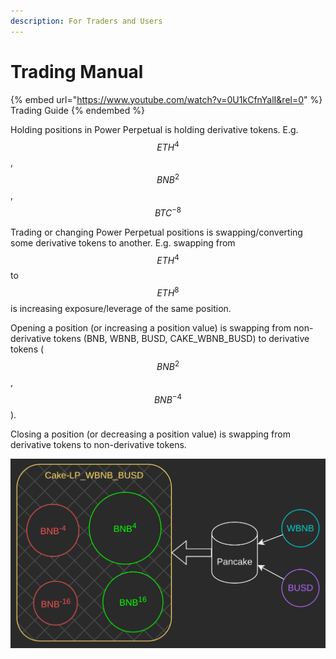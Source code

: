 ```yaml
---
description: For Traders and Users
---
```


# Trading Manual

{% embed url="https://www.youtube.com/watch?v=0U1kCfnYalI&rel=0" %}
Trading Guide
{% endembed %}

Holding positions in Power Perpetual is holding derivative tokens. E.g. $${ETH}^4$$, $${BNB}^2$$, $${BTC}^{-8}$$

Trading or changing Power Perpetual positions is swapping/converting some derivative tokens to another. E.g. swapping from $${ETH}^4$$ to $${ETH}^8$$ is increasing exposure/leverage of the same position.

Opening a position (or increasing a position value) is swapping from non-derivative tokens (BNB, WBNB, BUSD, CAKE\_WBNB\_BUSD) to derivative tokens ($${BNB}^2$$, $${BNB}^{-4}$$).

Closing a position (or decreasing a position value) is swapping from derivative tokens to non-derivative tokens.

![](<.gitbook/assets/image (2).png>)
